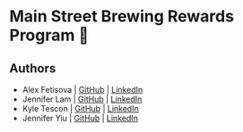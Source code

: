 # Main Street Brewing Rewards Program 🍺

## Authors

- Alex Fetisova | [GitHub](https://github.com/alexfts) | [LinkedIn](https://www.linkedin.com/in/fetisova/)
- Jennifer Lam | [GitHub](https://github.com/nejmal) | [LinkedIn](https://www.linkedin.com/in/jenniferlam-/)
- Kyle Tescon | [GitHub](https://github.com/kyltec) | [LinkedIn](https://www.linkedin.com/in/kyle-tecson-9b6952175/)
- Jennifer Yiu | [GitHub](https://github.com/jenjjy) | [LinkedIn](https://www.linkedin.com/in/jennifer-yiu-12145836/)
